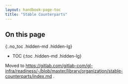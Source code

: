 ```yaml
---
layout: handbook-page-toc
title: "Stable Counterparts"
---
```


## On this page
{:.no_toc .hidden-md .hidden-lg}

- TOC
{:toc .hidden-md .hidden-lg}

Moved to https://gitlab.com/gitlab-com/gl-infra/readiness/-/blob/master/library/organization/stable-counterparts/index.md .
